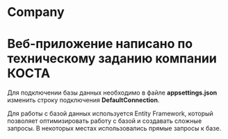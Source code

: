 # Company
<h1>Веб-приложение написано по техническому заданию компании КОСТА</h1>

<p>Для подключении базы данных необходимо в файле <b>appsettings.json</b> изменить строку подключения <b>DefaultConnection</b>.</p>

<p>Для работы с базой данных используется Entity Framework, который позволяет оптимизировать работу с базой и создавать сложные запросы.
В некоторых местах использовались прямые запросы к базе.</p>
